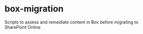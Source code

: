 # box-migration
Scripts to assess and remediate content in Box before migrating to SharePoint Online
